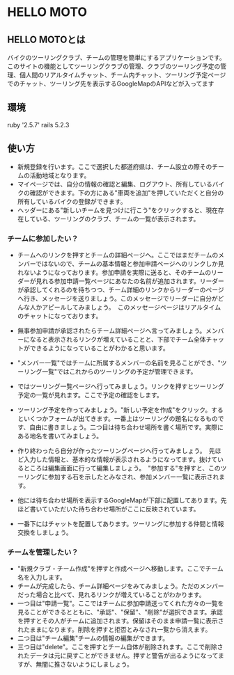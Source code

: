 # HELLO MOTO

## HELLO MOTOとは
バイクのツーリングクラブ、チームの管理を簡単にするアプリケーションです。このサイトの機能としてツーリングクラブの管理、クラブのツーリング予定の管理、個人間のリアルタイムチャット、チーム内チャット、ツーリング予定ページでのチャット、ツーリング先を表示するGoogleMapのAPIなどが入ってます
## 環境
ruby '2.5.7' rails 5.2.3

## 使い方

* 新規登録を行います。ここで選択した都道府県は、チーム設立の際そのチームの活動地域となります。
* マイページでは、自分の情報の確認と編集、ログアウト、所有しているバイクの確認ができます。下の方にある"車両を追加"を押していただくと自分の所有しているバイクの登録ができます。
* ヘッダーにある"新しいチームを見つけに行こう"をクリックすると、現在存在している、ツーリングのクラブ、チームの一覧が表示されます。
### チームに参加したい？
* チームへのリンクを押すとチームの詳細ページへ。ここではまだチームのメンバーではないので、チームの基本情報と参加申請ページへのリンクしか見れないようになっております。参加申請を実際に送ると、そのチームのリーダーが見れる参加申請一覧ページにあなたの名前が追加されます。リーダーが承認してくれるのを待ちつつ、チーム詳細のリンクからリーダーのページへ行き、メッセージを送りましょう。このメッセージでリーダーに自分がどんな人かアピールしてみましょう。　このメッセージページはリアルタイムのチャットになっております。
* 無事参加申請が承認されたらチーム詳細ページへ言ってみましょう。メンバーになると表示されるリンクが増えていることと、下部でチーム全体チャットができるようになっていることがわかると思います。
* "メンバー一覧"ではチームに所属するメンバーの名前を見ることができ、"ツーリング一覧"ではこれからのツーリングの予定が管理できます。

* ではツーリング一覧ページへ行ってみましょう。リンクを押すとツーリング予定の一覧が見れます。ここで予定の確認をします。
* ツーリング予定を作ってみましょう。"新しい予定を作成"をクリック。するといくつかフォームが出てきます。一番上はツーリングの題名になるものです、自由に書きましょう。二つ目は待ち合わせ場所を書く場所です。実際にある地名を書いてみましょう。
* 作り終わったら自分が作ったツーリングページへ行ってみましょう。　先ほど入力した情報と、基本的な情報が表示されるようになってます。抜けているところは編集画面に行って編集しましょう。　"参加する"を押すと、このツーリングに参加する石を示したとみなされ、参加メンバー一覧に表示されます。
* 他には待ち合わせ場所を表示するGoogleMapが下部に配置してあります。先ほど書いていただいた待ち合わせ場所がここに反映されています。
* 一番下にはチャットを配置してあります。ツーリングに参加する仲間と情報交換をしましょう。

### チームを管理したい？
* "新規クラブ・チーム作成"を押すと作成ページへ移動します。ここでチーム名を入力します。
* チームが完成したら、チーム詳細ページをみてみましょう。ただのメンバーだった場合と比べて、見れるリンクが増えていることがわかります。
* 一つ目は"申請一覧"。ここではチームに参加申請送ってくれた方々の一覧を見ることができるとともに、"承認"、"保留"、"削除"が選択できます。承認を押すとその人がチームに追加されます。保留はそのまま申請一覧に表示されたままになります。削除を押すと拒否とみなされ一覧から消えます。
* 二つ目は"チーム編集"チームの情報の編集ができます。
* 三つ目は"delete"。ここを押すとチーム自体が削除されます。ここで削除されたデータは元に戻すことができません。押すと警告が出るようになってますが、無闇に推さないようにしましょう。


